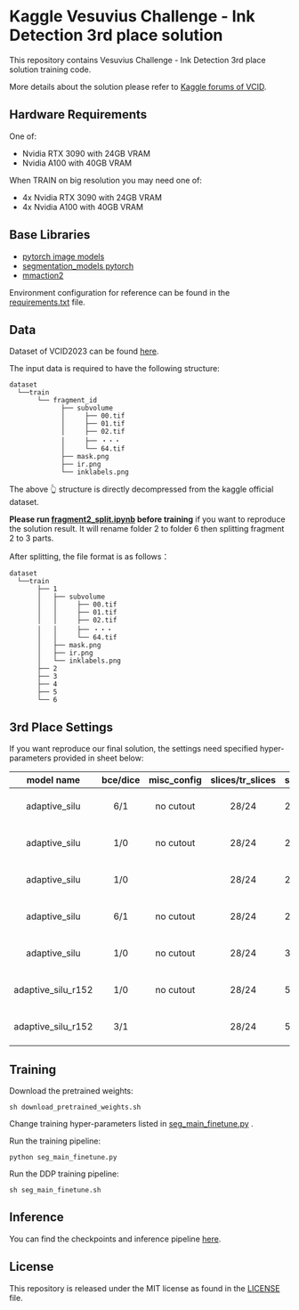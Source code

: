 # Kaggle Vesuvius Challenge - Ink Detection 3rd place solution

This repository contains Vesuvius Challenge - Ink Detection 3rd place solution training code.

More details about the solution please refer to [Kaggle forums of VCID](https://www.kaggle.com/competitions/vesuvius-challenge-ink-detection/discussion/417536).

## Hardware Requirements

One of:

* Nvidia RTX 3090 with 24GB VRAM
* Nvidia A100 with 40GB VRAM

When TRAIN on big resolution you may need one of:

* 4x Nvidia RTX 3090 with 24GB VRAM
* 4x Nvidia A100 with 40GB VRAM

## Base Libraries

- [pytorch image models](https://github.com/huggingface/pytorch-image-models)
- [segmentation_models pytorch](https://github.com/qubvel/segmentation_models.pytorch)
- [mmaction2](https://github.com/open-mmlab/mmaction2)

Environment configuration for reference can be found in the [requirements.txt](https://github.com/traptinblur/VCID_2023_3rd_place_code/blob/main/requirements.txt) file.

## Data

Dataset of VCID2023 can be found [here](https://www.kaggle.com/competitions/vesuvius-challenge-ink-detection/data).

The input data is required to have the following structure:

```
dataset
  └──train
       └── fragment_id
             ├── subvolume
             │     ├── 00.tif
             │     ├── 01.tif
             │     ├── 02.tif
             │     ├── ・・・
             │     └── 64.tif
             ├── mask.png
             ├── ir.png
             └── inklabels.png
```

The above 👆 structure is  directly decompressed from the kaggle official dataset.

**Please run [fragment2_split.ipynb](https://github.com/traptinblur/VCID_2023_3rd_place_code/blob/main/fragment2_split.ipynb) before training** if you want to reproduce the solution result. It will rename folder 2 to folder 6 then splitting fragment 2 to 3 parts.

After splitting, the file format is as follows：

```
dataset
  └──train
       ├── 1
       │   ├── subvolume
       │   │     ├── 00.tif
       │   │     ├── 01.tif
       │   │     ├── 02.tif
       │   │     ├── ・・・
       │   │     └── 64.tif
       │   ├── mask.png
       │   ├── ir.png
       │   └── inklabels.png
       ├── 2
       ├── 3
       ├── 4
       ├── 5
       └── 6
```

## 3rd Place Settings

If you want reproduce our final solution, the settings need specified hyper-parameters provided in sheet below:

|    model  name     | bce/dice | misc_config | slices/tr_slices | size/stride |  bs  | epoch |  lr/init_lr   | norm | mixup/switch2cutmix |  ema   | fold1_score(cv/lb) | fold2_score(cv/lb) | fold3_score(cv/lb) | fold4_score(cv/lb) | fold5_score(cv/lb) |
| :----------------: | :------: | :---------: | :--------------: | ----------- | :--: | :---: | :-----------: | :--: | :-----------------: | :----: | :----------------: | :----------------: | :----------------: | :----------------: | :----------------: |
|   adaptive_silu    |   6/1    | no  cutout  |      28/24       | 224/112     |  16  |  30   | 1.5e-4/7.5e-6 | TRUE |      0.6/0.84       | 0.997  |    0.6404/0.71     |                    |                    |                    |                    |
|   adaptive_silu    |   1/0    | no  cutout  |      28/24       | 224/112     |  16  |  30   | 1.5e-4/1.5e-5 | TRUE |      0.6/0.84       | 0.9998 |                    |    0.7018/0.75     |    0.6979/0.68     |                    |                    |
|   adaptive_silu    |   1/0    |             |      28/24       | 224/112     |  16  |  30   | 1.5e-4/1.5e-5 | TRUE |       0.1/0.        | 0.997  |                    |                    |                    |    0.7418/0.72     |                    |
|   adaptive_silu    |   6/1    | no  cutout  |      28/24       | 224/112     |  16  |  30   | 1.5e-4/1.5e-5 | TRUE |      0.6/0.84       | 0.9998 |                    |                    |                    |                    |    0.7440/0.71     |
|   adaptive_silu    |   1/0    | no  cutout  |      28/24       | 384/128     |  16  |  30   | 1.5e-4/1.5e-5 | TRUE |      0.6/0.84       | 0.997  |       0.6177       |       0.7110       |       0.7036       |       0.7212       |       0.7321       |
| adaptive_silu_r152 |   1/0    | no  cutout  |      28/24       | 576/144     |  16  |  20   | 1.5e-4/1.5e-5 | TRUE |      0.6/0.84       | 0.999  |                    |       0.7279       |       0.6907       |                    |       0.7714       |
| adaptive_silu_r152 |   3/1    |             |      28/24       | 576/144     |  16  |  20   | 1.5e-4/1.5e-5 | TRUE |       0.4/0.5       | 0.9994 |       0.6511       |                    |                    |       0.7670       |                    |


## Training

Download the pretrained weights:

```shell
sh download_pretrained_weights.sh
```

Change training hyper-parameters listed in [seg_main_finetune.py](https://github.com/traptinblur/VCID_2023_3rd_place_code/blob/main/seg_main_finetune.py) .

Run the training pipeline:

```shell
python seg_main_finetune.py
```

Run the DDP training pipeline:

```shell
sh seg_main_finetune.sh
```

## Inference

You can find the checkpoints and inference pipeline [here](https://www.kaggle.com/code/traptinblur/3rd-place-ensemble-576-8-384-6-224-8#model).

## License

This repository is released under the MIT license as found in the [LICENSE](https://github.com/traptinblur/VCID_2023_3rd_place_code/blob/main/LICENSE) file.
